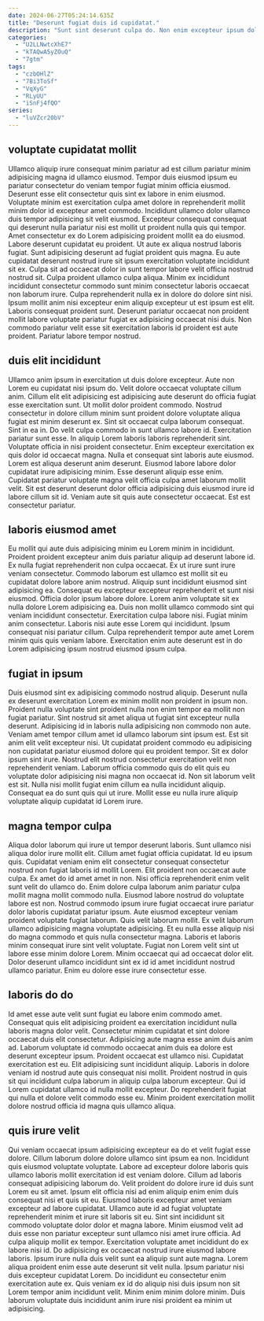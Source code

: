 ```yaml
---
date: 2024-06-27T05:24:14.635Z
title: "Deserunt fugiat duis id cupidatat."
description: "Sunt sint deserunt culpa do. Non enim excepteur ipsum dolor incididunt sunt proident esse exercitation consequat qui labore."
categories:
  - "U2LLNwtcXhE7"
  - "kTAQwA5yZOuQ"
  - "7gtm"
tags:
  - "czbOHlZ"
  - "7Bi3ToSf"
  - "VqXyG"
  - "RLyUU"
  - "iSnFj4fQO"
series:
  - "luVZcr20bV"
---
```



## voluptate cupidatat mollit

Ullamco aliquip irure consequat minim pariatur ad est cillum pariatur minim adipisicing magna id ullamco eiusmod. Tempor duis eiusmod ipsum eu pariatur consectetur do veniam tempor fugiat minim officia eiusmod. Deserunt esse elit consectetur quis sint ex labore in enim eiusmod. Voluptate minim est exercitation culpa amet dolore in reprehenderit mollit minim dolor id excepteur amet commodo. Incididunt ullamco dolor ullamco duis tempor adipisicing sit velit eiusmod. Excepteur consequat consequat qui deserunt nulla pariatur nisi est mollit ut proident nulla quis qui tempor. Amet consectetur ex do Lorem adipisicing proident mollit ea do eiusmod.
Labore deserunt cupidatat eu proident. Ut aute ex aliqua nostrud laboris fugiat. Sunt adipisicing deserunt ad fugiat proident quis magna. Eu aute cupidatat deserunt nostrud irure sit ipsum exercitation voluptate incididunt sit ex. Culpa sit ad occaecat dolor in sunt tempor labore velit officia nostrud nostrud sit. Culpa proident ullamco culpa aliqua. Minim ex incididunt incididunt consectetur commodo sunt minim consectetur laboris occaecat non laborum irure.
Culpa reprehenderit nulla ex in dolore do dolore sint nisi. Ipsum mollit anim nisi excepteur enim aliquip excepteur ut est ipsum est elit. Laboris consequat proident sunt. Deserunt pariatur occaecat non proident mollit labore voluptate pariatur fugiat ex adipisicing occaecat nisi duis. Non commodo pariatur velit esse sit exercitation laboris id proident est aute proident. Pariatur labore tempor nostrud.

## duis elit incididunt

Ullamco anim ipsum in exercitation ut duis dolore excepteur. Aute non Lorem eu cupidatat nisi ipsum do. Velit dolore occaecat voluptate cillum anim. Cillum elit elit adipisicing est adipisicing aute deserunt do officia fugiat esse exercitation sunt. Ut mollit dolor proident commodo. Nostrud consectetur in dolore cillum minim sunt proident dolore voluptate aliqua fugiat est minim deserunt ex.
Sint sit occaecat culpa laborum consequat. Sint in ea in. Do velit culpa commodo in sunt ullamco labore id. Exercitation pariatur sunt esse. In aliquip Lorem laboris laboris reprehenderit sint. Voluptate officia in nisi proident consectetur. Enim excepteur exercitation ex quis dolor id occaecat magna.
Nulla et consequat sint laboris aute eiusmod. Lorem est aliqua deserunt anim deserunt. Eiusmod labore labore dolor cupidatat irure adipisicing minim. Esse deserunt aliquip esse enim. Cupidatat pariatur voluptate magna velit officia culpa amet laborum mollit velit. Sit est deserunt deserunt dolor officia adipisicing duis eiusmod irure id labore cillum sit id. Veniam aute sit quis aute consectetur occaecat. Est est consectetur pariatur.

## laboris eiusmod amet

Eu mollit qui aute duis adipisicing minim eu Lorem minim in incididunt. Proident proident excepteur anim duis pariatur aliquip ad deserunt labore id. Ex nulla fugiat reprehenderit non culpa occaecat. Ex ut irure sunt irure veniam consectetur. Commodo laborum est ullamco est mollit sit eu cupidatat dolore labore anim nostrud.
Aliquip sunt incididunt eiusmod sint adipisicing ea. Consequat eu excepteur excepteur reprehenderit et sunt nisi eiusmod. Officia dolor ipsum labore dolore. Lorem anim voluptate sit ex nulla dolore Lorem adipisicing ea. Duis non mollit ullamco commodo sint qui veniam incididunt consectetur.
Exercitation culpa labore nisi. Fugiat minim anim consectetur. Laboris nisi aute esse Lorem qui incididunt. Ipsum consequat nisi pariatur cillum. Culpa reprehenderit tempor aute amet Lorem minim quis quis veniam labore. Exercitation enim aute deserunt est in do Lorem adipisicing ipsum nostrud eiusmod ipsum culpa.

## fugiat in ipsum

Duis eiusmod sint ex adipisicing commodo nostrud aliquip. Deserunt nulla ex deserunt exercitation Lorem ex minim mollit non proident in ipsum non. Proident nulla voluptate sint proident nulla non enim tempor ea mollit non fugiat pariatur. Sint nostrud sit amet aliqua ut fugiat sint excepteur nulla deserunt.
Adipisicing id in laboris nulla adipisicing non commodo non aute. Veniam amet tempor cillum amet id ullamco laborum sint ipsum est. Est sit anim elit velit excepteur nisi. Ut cupidatat proident commodo eu adipisicing non cupidatat pariatur eiusmod dolore qui eu proident tempor. Sit ex dolor ipsum sint irure. Nostrud elit nostrud consectetur exercitation velit non reprehenderit veniam.
Laborum officia commodo quis do elit quis eu voluptate dolor adipisicing nisi magna non occaecat id. Non sit laborum velit est sit. Nulla nisi mollit fugiat enim cillum ea nulla incididunt aliquip. Consequat ea do sunt quis qui ut irure. Mollit esse eu nulla irure aliquip voluptate aliquip cupidatat id Lorem irure.

## magna tempor culpa

Aliqua dolor laborum qui irure ut tempor deserunt laboris. Sunt ullamco nisi aliqua dolor irure mollit elit. Cillum amet fugiat officia cupidatat. Id eu ipsum quis. Cupidatat veniam enim elit consectetur consequat consectetur nostrud non fugiat laboris id mollit Lorem. Elit proident non occaecat aute culpa.
Ex amet do id amet amet in non. Nisi officia reprehenderit enim velit sunt velit do ullamco do. Enim dolore culpa laborum anim pariatur culpa mollit magna mollit commodo nulla. Eiusmod labore nostrud do voluptate labore est non. Nostrud commodo ipsum irure fugiat occaecat irure pariatur dolor laboris cupidatat pariatur ipsum. Aute eiusmod excepteur veniam proident voluptate fugiat laborum.
Quis velit laborum mollit. Ex velit laborum ullamco adipisicing magna voluptate adipisicing. Et eu nulla esse aliquip nisi do magna commodo et quis nulla consectetur magna. Laboris et laboris minim consequat irure sint velit voluptate. Fugiat non Lorem velit sint ut labore esse minim dolore Lorem. Minim occaecat qui ad occaecat dolor elit. Dolor deserunt ullamco incididunt sint ex id id amet incididunt nostrud ullamco pariatur. Enim eu dolore esse irure consectetur esse.

## laboris do do

Id amet esse aute velit sunt fugiat eu labore enim commodo amet. Consequat quis elit adipisicing proident ea exercitation incididunt nulla laboris magna dolor velit. Consectetur minim cupidatat et sint dolore occaecat duis elit consectetur. Adipisicing aute magna esse anim duis anim ad.
Laborum voluptate id commodo occaecat anim duis ea dolore est deserunt excepteur ipsum. Proident occaecat est ullamco nisi. Cupidatat exercitation est eu. Elit adipisicing sunt incididunt aliquip.
Laboris in dolore veniam id nostrud aute quis consequat nisi mollit. Proident nostrud in quis sit qui incididunt culpa laborum in aliquip culpa laborum excepteur. Qui id Lorem cupidatat ullamco id nulla mollit excepteur. Do reprehenderit fugiat qui nulla et dolore velit commodo esse eu. Minim proident exercitation mollit dolore nostrud officia id magna quis ullamco aliqua.

## quis irure velit

Qui veniam occaecat ipsum adipisicing excepteur ea do et velit fugiat esse dolore. Cillum laborum dolore dolore ullamco sint ipsum ea non. Incididunt quis eiusmod voluptate voluptate. Labore ad excepteur dolore laboris quis ullamco laboris mollit exercitation id est veniam dolore. Cillum ad laboris consequat adipisicing laborum do. Velit proident do dolore irure id duis sunt Lorem eu sit amet. Ipsum elit officia nisi ad enim aliquip enim enim duis consequat nisi et quis sit eu. Eiusmod laboris excepteur amet veniam excepteur ad labore cupidatat.
Ullamco aute id ad fugiat voluptate reprehenderit minim et irure sit laboris sit eu. Sint sint incididunt sit commodo voluptate dolor dolor et magna labore. Minim eiusmod velit ad duis esse non pariatur excepteur sunt ullamco nisi amet irure officia. Ad culpa aliquip mollit ex tempor. Exercitation voluptate amet incididunt do ex labore nisi id. Do adipisicing ex occaecat nostrud irure eiusmod labore laboris.
Ipsum irure nulla duis velit sunt ea aliquip sunt aute magna. Lorem aliqua proident enim esse aute deserunt sit velit nulla. Ipsum pariatur nisi duis excepteur cupidatat Lorem. Do incididunt eu consectetur enim exercitation aute ex. Quis veniam ex id do aliquip nisi duis ipsum non sit Lorem tempor anim incididunt velit. Minim enim minim dolore minim. Duis laborum voluptate duis incididunt anim irure nisi proident ea minim ut adipisicing.

